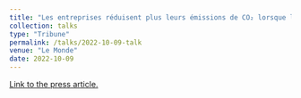 ```yaml
---
title: "Les entreprises réduisent plus leurs émissions de CO₂ lorsque leurs dirigeants ont été exposés à des températures trop élevées"
collection: talks
type: "Tribune"
permalink: /talks/2022-10-09-talk
venue: "Le Monde"
date: 2022-10-09
---
```

[Link to the press article.](https://www.lemonde.fr/idees/article/2022/10/09/les-entreprises-reduisent-plus-leurs-emissions-de-co-lorsque-leurs-dirigeants-ont-ete-exposes-a-des-temperatures-trop-elevees_6145040_3232.html)
